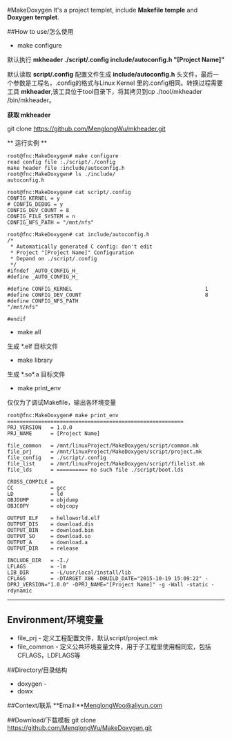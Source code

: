 #MakeDoxygen
It's a project templet, include **Makefile temple** and **Doxygen templet**.

##How to use/怎么使用
* make configure

默认执行 **mkheader ./script/.config include/autoconfig.h "[Project Name]"**

默认读取 **script/.config** 配置文件生成 **include/autoconfig.h** 头文件，最后一个参数是工程名，.config的格式与Linux Kernel 里的.config相同。转换过程需要工具 **mkheader**,该工具位于tool目录下，将其拷贝到cp ./tool/mkheader /bin/mkheader。

**获取 mkheader**

git clone https://github.com/MenglongWu/mkheader.git

** 运行实例 ** 

```
root@fnc:MakeDoxygen# make configure 
read config file :./script/./config
make header file :include/autoconfig.h
root@fnc:MakeDoxygen# ls ./include/
autoconfig.h
```

```
root@fnc:MakeDoxygen# cat script/.config 
CONFIG_KERNEL = y
# CONFIG_DEBUG = y
CONFIG_DEV_COUNT = 8
CONFIG_FILE_SYSTEM = n
CONFIG_NFS_PATH = "/mnt/nfs"

```

```
root@fnc:MakeDoxygen# cat include/autoconfig.h 
/*
 * Automatically generated C config: don't edit
 * Project "[Project Name]" Configuration
 * Depand on ./script/.config
 */
#ifndef _AUTO_CONFIG_H_
#define _AUTO_CONFIG_H_

#define CONFIG_KERNEL                                           1
#define CONFIG_DEV_COUNT                                        8
#define CONFIG_NFS_PATH                                         "/mnt/nfs"

#endif
```



* make all

生成 *.elf 目标文件

* make library

生成 *.so\*.a 目标文件

* make print_env


仅仅为了调试Makefile，输出各环境变量


```
root@fnc:MakeDoxygen# make print_env 
=========================================================
PRJ_VERSION   = 1.0.0
PRJ_NAME      = [Project Name]

file_common   = /mnt/linuxProject/MakeDoxygen/script/common.mk
file_prj      = /mnt/linuxProject/MakeDoxygen/script/project.mk
file_config   = ./script/.config
file_list     = /mnt/linuxProject/MakeDoxygen/script/filelist.mk
file_lds      = ========== no such file ./script/boot.lds

CROSS_COMPILE =
CC            = gcc
LD            = ld
OBJDUMP       = objdump
OBJCOPY       = objcopy

OUTPUT_ELF    = helloworld.elf
OUTPUT_DIS    = download.dis
OUTPUT_BIN    = download.bin
OUTPUT_SO     = download.so
OUTPUT_A      = download.a
OUTPUT_DIR    = release

INCLUDE_DIR   = -I./
LFLAGS        = -lm
LIB_DIR       = -L/usr/local/install/lib
CFLAGS        = -DTARGET_X86 -DBUILD_DATE="2015-10-19 15:09:22" -DPRJ_VERSION="1.0.0" -DPRJ_NAME="[Project Name]" -g -Wall -static -rdynamic
```

---------------------------------------------------------------------------------
## Environment/环境变量
* file_prj - 定义工程配置文件，默认script/project.mk
* file_common - 定义公共环境变量文件，用于子工程里使用相同宏，包括CFLAGS，LDFLAGS等 

##Directory/目录结构
* doxygen - 
* dowx


##Context/联系
**Email:**MenglongWoo@aliyun.com

##Download/下载模板
git clone https://github.com/MenglongWu/MakeDoxygen.git
